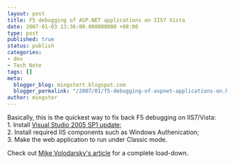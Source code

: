 ```yaml
---
layout: post
title: F5 debugging of ASP.NET applications on IIS7 Vista
date: 2007-01-03 13:36:00.000000000 +08:00
type: post
published: true
status: publish
categories:
- dev
- Tech Note
tags: []
meta:
  blogger_blog: mingstert.blogspot.com
  blogger_permalink: "/2007/01/f5-debugging-of-aspnet-applications-on.html"
author: mingster
---
```

<p>Basically, this is the quickest way to fix back F5 debugging on IIS7/Vista:<br />1. Install <a title="links" href="http://www.microsoft.com/downloads/details.aspx?familyid=fb6bb56a-10b7-4c05-b81c-5863284503cf&amp;displaylang=en" target="_blank">Visual Studio 2005 SP1 update</a>;<br />2. Install required IIS components such as Windows Authenication;<br />3. Make the web application to run under Classic mode.</p>
<p>Check out <a href="http://mvolo.com/blogs/serverside/archive/2006/12/28/Fix-problems-with-Visual-Studio-F5-debugging-of-ASP.NET-applications-on-IIS7-Vista.aspx" target="_blank">Mike Volodarsky's article</a> for a complete load-down.</p>
